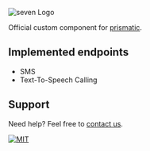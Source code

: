 ![](https://seven.io/seven_outline_white.svg "seven Logo")

Official custom component for [prismatic](https://prismatic.io/).

## Implemented endpoints
- SMS
- Text-To-Speech Calling

## Support

Need help? Feel free to [contact us](https://www.sms77.io/en/company/contact).

[![MIT](https://img.shields.io/badge/License-MIT-teal.svg)](LICENSE)
